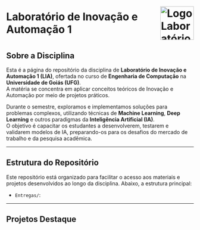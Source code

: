 
  <h1 style="display: flex; align-items: center; justify-content: space-between;">
  Laboratório de Inovação e Automação 1
  <img src="https://encrypted-tbn0.gstatic.com/images?q=tbn:ANd9GcRp_iNWaskR_ZFX3X0IL97-y08e-N-izqBwBA&s" 
       alt="Logo Laboratório de Inovação e Automação" 
       width="90">
</h1>

## Sobre a Disciplina

Esta é a página do repositório da disciplina de **Laboratório de Inovação e Automação 1 (LIA)**, ofertada no curso de **Engenharia de Computação** na **Universidade de Goiás (UFG)**.  
A matéria se concentra em aplicar conceitos teóricos de Inovação e Automação por meio de projetos práticos.

Durante o semestre, exploramos e implementamos soluções para problemas complexos, utilizando técnicas de **Machine Learning**, **Deep Learning** e outros paradigmas da **Inteligência Artificial (IA)**.  
O objetivo é capacitar os estudantes a desenvolverem, testarem e validarem modelos de IA, preparando-os para os desafios do mercado de trabalho e da pesquisa acadêmica.

---

## Estrutura do Repositório

Este repositório está organizado para facilitar o acesso aos materiais e projetos desenvolvidos ao longo da disciplina. Abaixo, a estrutura principal:

- `Entregas/`: 


---

## Projetos Destaque
